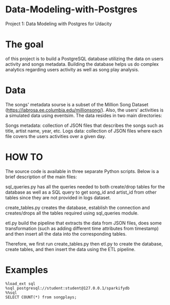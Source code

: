 # Data-Modeling-with-Postgres
Project 1: Data Modeling with Postgres for Udacity 


# The goal 
of this project is to build a PostgreSQL database utilizing the data on users activity and songs metadata. Building the database helps us do complex analytics regarding users activity as well as song play analysis.

# Data
The songs' metadata sourse is a subset of the Million Song Dataset (https://labrosa.ee.columbia.edu/millionsong/). Also, the users' activities is a simulated data using eventsim. The data resides in two main directories:

Songs metadata: collection of JSON files that describes the songs such as title, artist name, year, etc.
Logs data: collection of JSON files where each file covers the users activities over a given day.


# HOW TO
The source code is available in three separate Python scripts. Below is a brief description of the main files:

sql_queries.py has all the queries needed to both create/drop tables for the database as well as a SQL query to get song_id and artist_id from other tables since they are not provided in logs dataset.


create_tables.py creates the database, establish the connection and creates/drops all the tables required using sql_queries module.


etl.py build the pipeline that extracts the data from JSON files, does some transformation (such as adding different time attributes from timestamp) and then insert all the data into the corresponding tables.


Therefore, we first run create_tables.py then etl.py to create the database, create tables, and then insert the data using the ETL pipeline.



# Examples
```
%load_ext sql
%sql postgresql://student:student@127.0.0.1/sparkifydb
%%sql
SELECT COUNT(*) from songplays;
```

